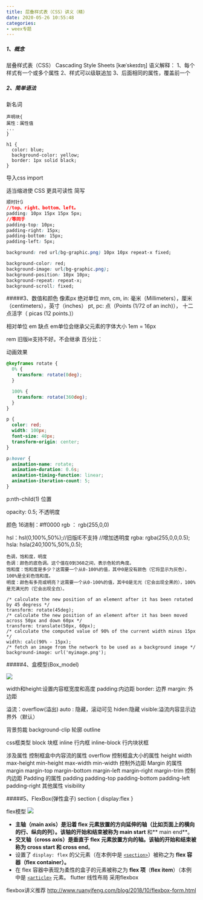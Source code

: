 ```yaml
---
title: 层叠样式表（CSS）讲义（精）
date: 2020-05-26 10:55:48
categories:
- weex专题
---
```

##### 1、概念
层叠样式表（CSS）
Cascading Style Sheets 
 [kæˈskeɪdɪŋ] 
语义解释：
1、每个样式有一个或多个属性
2、样式可以级联追加
3、后面相同的属性，覆盖前一个

##### 2、简单语法
新名词
```
声明块{
属性：属性值
...
}
```

```
h1 {
  color: blue;
  background-color: yellow;
  border: 1px solid black;
}
```

导入css
import

适当缩进使 CSS 更具可读性
简写
```css
顺时针🔃
//top、right、bottom、left。 
padding: 10px 15px 15px 5px;
//等同于
padding-top: 10px;
padding-right: 15px;
padding-bottom: 15px;
padding-left: 5px;

background: red url(bg-graphic.png) 10px 10px repeat-x fixed;

background-color: red;
background-image: url(bg-graphic.png);
background-position: 10px 10px;
background-repeat: repeat-x;
background-scroll: fixed;
```
#####3、数值和颜色
像素px 绝对单位
mm, cm, in: 毫米（Millimeters），厘米（centimeters），英寸（inches）
pt, pc: 点（Points (1/72 of an inch)）， 十二点活字（ picas (12 points.)）

相对单位
em  缺点 em单位会继承父元素的字体大小
1em = 16px

rem  旧版ie支持不好。不会继承
百分比：

动画效果
```css
@keyframes rotate {
  0% {
    transform: rotate(0deg);
  }

  100% {
    transform: rotate(360deg);
  }
}

p {
  color: red;
  width: 100px;
  font-size: 40px;
  transform-origin: center;
}

p:hover {
  animation-name: rotate;
  animation-duration: 0.6s;
  animation-timing-function: linear;
  animation-iteration-count: 5;
}
```

p:nth-child(1) 位置

opacity: 0.5; 不透明度

颜色
16进制：#ff0000
rgb ： rgb(255,0,0)

hsl：hsl(0,100%,50%);//旧版IE不支持
//增加透明度
rgba: rgba(255,0,0,0.5);
hsla: hsla(240,100%,50%,0.5);
```
色调，饱和度，明度
色调：颜色的底色调。这个值在0到360之间，表示色轮的角度。
饱和度：饱和度是多少？这需要一个从0-100%的值，其中0是没有颜色（它将显示为灰色），100%是全彩色饱和度。
明度：颜色有多亮或明亮？这需要一个从0-100%的值，其中0是无光（它会出现全黑的），100%是充满光的（它会出现全白）。
```

```
/* calculate the new position of an element after it has been rotated by 45 degress */
transform: rotate(45deg);
/* calculate the new position of an element after it has been moved across 50px and down 60px */
transform: translate(50px, 60px);
/* calculate the computed value of 90% of the current width minus 15px */
width: calc(90% - 15px);
/* fetch an image from the network to be used as a background image */
background-image: url('myimage.png');
```
#####4、盒模型(Box_model)

![](https://upload-images.jianshu.io/upload_images/5526061-fde4178cf8b7f42f.png?imageMogr2/auto-orient/strip%7CimageView2/2/w/1240)

width和height:设置内容框宽度和高度
padding:内边距
border: 边界
margin: 外边距

溢流：overflow(溢出)
auto : 隐藏，滚动可见
hiden:隐藏
visible:溢流内容显示边界外（默认）

背景剪裁 background-clip
轮廓 outline

css框类型 <span>
block 块框
inline 行内框
inline-block 行内块状框
 
涉及属性
控制框盒中内容流的属性 
overflow
控制框盒大小的属性
height width
max-height min-height
max-width min-width
控制外边距 Margin 的属性
 margin 
margin-top 
margin-bottom 
margin-left 
margin-right 
margin-trim
控制内边距 Padding 的属性
padding
 padding-top 
padding-bottom 
padding-left 
padding-right 
其他属性
visibility

#####5、FlexBox(弹性盒子)
section {
  display:flex
}

flex模型
![](https://upload-images.jianshu.io/upload_images/5526061-3538dbf9034b051d.png?imageMogr2/auto-orient/strip%7CimageView2/2/w/1240)

*   **主轴（main axis）**是沿着 flex 元素放置的方向延伸的轴（比如页面上的横向的行、纵向的列）。该轴的开始和结束被称为** main start** 和** main end**。
*   **交叉轴（cross axis）**是垂直于 flex 元素放置方向的轴。该轴的开始和结束被称为 **cross start** 和** cross end**。
*   设置了 `display: flex` 的父元素（在本例中是 [`<section>`](https://developer.mozilla.org/zh-CN/docs/Web/HTML/Element/section "HTML Section 元素 (<section>) 表示文档中的一个区域（或节），比如，内容中的一个专题组，一般来说会有包含一个标题（heading）。一般通过是否包含一个标题 (<h1>-<h6> element) 作为子节点 来 辨识每一个<section>。")）被称之为 **flex 容器（flex container）。**
*   在 flex 容器中表现为柔性的盒子的元素被称之为 **flex 项**（**flex item**）（本例中是 [`<article>`](https://developer.mozilla.org/zh-CN/docs/Web/HTML/Element/article "<article>元素表示文档、页面、应用或网站中的独立结构，其意在成为可独立分配的或可复用的结构，如在发布中，它可能是论坛帖子、杂志或新闻文章、博客、用户提交的评论、交互式组件，或者其他独立的内容项目。") 元素。
flutter 线性布局 采用flexbox
 
flexbox讲义推荐
http://www.ruanyifeng.com/blog/2018/10/flexbox-form.html
